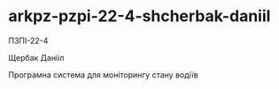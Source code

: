 # arkpz-pzpi-22-4-shcherbak-daniil

ПЗПІ-22-4

Щербак Данііл

Програмна система для моніторингу стану водіїв
